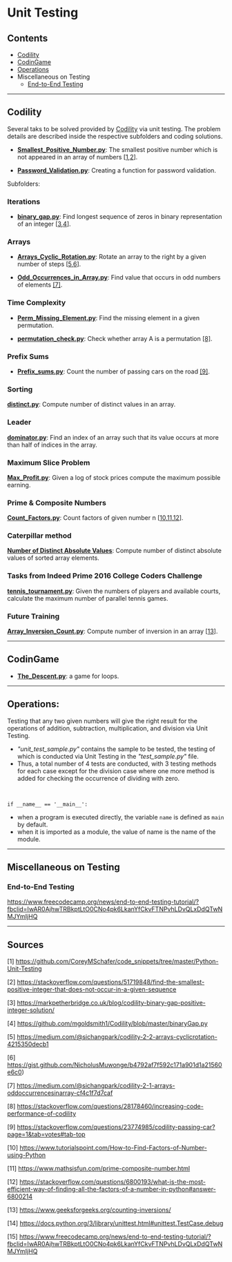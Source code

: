 # Unit Testing

## Contents

* [Codility](https://github.com/dimi-fn/Various-Data-Science-Scripts/tree/main/Unit%20Testing#codility)
* [CodinGame](https://github.com/dimi-fn/Various-Data-Science-Scripts/tree/main/Unit%20Testing#codingame)
* [Operations](https://github.com/dimi-fn/Various-Data-Science-Scripts/tree/main/Unit%20Testing#operations)
* Miscellaneous on Testing
    * [End-to-End Testing](https://github.com/dimi-fn/Various-Data-Science-Scripts/tree/main/Unit%20Testing#end-to-end-testing)

-----

## Codility

Several taks to be solved provided by [Codility](https://app.codility.com/programmers/) via unit testing. The problem details are described inside the respective subfolders and coding solutions.

* [**Smallest_Positive_Number.py**](https://github.com/dimi-fn/Various-Data-Science-Scripts/blob/main/Unit%20Testing/Codility/smallest_positive.py):  The smallest positive number which is not appeared in an array of numbers [[1](https://github.com/CoreyMSchafer/code_snippets/tree/master/Python-Unit-Testing),[2](https://stackoverflow.com/questions/51719848/find-the-smallest-positive-integer-that-does-not-occur-in-a-given-sequence)].


* [**Password_Validation.py**](https://github.com/dimi-fn/Various-Data-Science-Scripts/blob/main/Unit%20Testing/Codility/Password_Validation.py): Creating a function for password validation.

Subfolders: 

### Iterations
* [**binary_gap.py**](https://github.com/dimi-fn/Various-Data-Science-Scripts/blob/main/Unit%20Testing/Codility/Iterations/Binary_gap.py): Find longest sequence of zeros in binary representation of an integer [[3](https://markpetherbridge.co.uk/blog/codility-binary-gap-positive-integer-solution/),[4](https://github.com/mgoldsmith1/Codility/blob/master/binaryGap.py)].             


### Arrays
* [**Arrays_Cyclic_Rotation.py**](https://github.com/dimi-fn/Various-Data-Science-Scripts/blob/main/Unit%20Testing/Codility/Arrays/Arrays_Cyclic_Rotation.py): Rotate an array to the right by a given number of steps [[5](https://medium.com/@sichangpark/codility-2-2-arrays-cyclicrotation-4215350decb1),[6](https://gist.github.com/NicholusMuwonge/b4792af7f592c171a901d1a21560e6c0)].       

* [**Odd_Occurrences_in_Array.py**](https://github.com/dimi-fn/Various-Data-Science-Scripts/blob/main/Unit%20Testing/Codility/Arrays/Odd_Occurrences_in_Array.py): Find value that occurs in odd numbers of elements [[7]](https://medium.com/@sichangpark/codility-2-1-arrays-oddoccurrencesinarray-cf4c1f7d7caf).

### Time Complexity

* [**Perm_Missing_Element.py**](https://github.com/dimi-fn/Various-Data-Science-Scripts/blob/main/Unit%20Testing/Time_Complexity/Perm_Missing_Element.py): Find the missing element in a given permutation.

* [**permutation_check.py**](https://github.com/dimi-fn/Various-Data-Science-Scripts/blob/main/Unit%20Testing/Codility/Counting_Elements/permutation_check.py): Check whether array A is a permutation [[8]](https://stackoverflow.com/questions/28178460/increasing-code-performance-of-codility).

### Prefix Sums

* [**Prefix_sums.py**](https://github.com/dimi-fn/Various-Data-Science-Scripts/blob/main/Unit%20Testing/Codility/Prefix_sums/Prefix_sums.py): Count the number of passing cars on the road [[9]](https://stackoverflow.com/questions/23774985/codility-passing-car?page=1&tab=votes#tab-top).        

### Sorting

[**distinct.py**](https://github.com/dimi-fn/Various-Data-Science-Scripts/blob/main/Unit%20Testing/Codility/Sorting/distinct.py): Compute number of distinct values in an array.

### Leader

[**dominator.py**](https://github.com/dimi-fn/Various-Data-Science-Scripts/blob/main/Unit%20Testing/Codility/Leader/dominator.py): Find an index of an array such that its value occurs at more than half of indices in the array.

### Maximum Slice Problem

[**Max_Profit.py**](https://github.com/dimi-fn/Various-Data-Science-Scripts/blob/main/Unit%20Testing/Codility/Maximum_Slice_Problem/Max_Profit.py): Given a log of stock prices compute the maximum possible earning.

### Prime & Composite Numbers

[**Count_Factors.py**](https://github.com/dimi-fn/Various-Data-Science-Scripts/blob/main/Unit%20Testing/Codility/Prime_and_Composite_Numbers/Count_Factors.py): Count factors of given number n [[10](https://www.tutorialspoint.com/How-to-Find-Factors-of-Number-using-Python),[11](https://www.mathsisfun.com/prime-composite-number.html),[12](
    https://stackoverflow.com/questions/6800193/what-is-the-most-efficient-way-of-finding-all-the-factors-of-a-number-in-python#answer-6800214)].
    

### Caterpillar method

[**Number of Distinct Absolute Values**](https://github.com/dimi-fn/Various-Data-Science-Scripts/tree/main/Unit%20Testing/Codility/Caterpillar_method): Compute number of distinct absolute values of sorted array elements.

### Tasks from Indeed Prime 2016 College Coders Challenge

[**tennis_tournament.py**](https://github.com/dimi-fn/Various-Data-Science-Scripts/blob/main/Unit%20Testing/Codility/Tasks_from_Indeed_Prime_2016_College_Coders_Challenge/tennis_tournament.py): Given the numbers of players and available courts, calculate the maximum number of parallel tennis games.

### Future Training
[**Array_Inversion_Count.py**](https://github.com/dimi-fn/Various-Data-Science-Scripts/blob/main/Unit%20Testing/Codility/Future_Training/Array_Inversion_Count.py): Compute number of inversion in an array [[13](https://www.geeksforgeeks.org/counting-inversions/)].


------

## CodinGame

* [**The_Descent.py**](https://github.com/dimi-fn/Various-Data-Science-Scripts/blob/main/Unit%20Testing/CodinGame/The%20Descent/The_Descent.py): a game for loops.

-----

## Operations:

Testing that any two given numbers will give the right result for the operations of addition, subtraction, multiplication, and division via Unit Testing.
* _"unit_test_sample.py"_ contains the sample to be tested, the testing of which is conducted via Unit Testing in the _"test_sample.py"_ file.
* Thus, a total number of 4 tests are conducted, with 3 testing methods for each case except for the division case where one more method is added for checking the occurrence of dividing with zero.

<br>

`if __name__ == '__main__':`

* when a program is executed directly, the variable `name` is defined as `main` by default.
* when it is imported as a module, the value of name is the name of the module.

----

## Miscellaneous on Testing

### End-to-End Testing

https://www.freecodecamp.org/news/end-to-end-testing-tutorial/?fbclid=IwAR0AjhwTRBkptLtO0CNo4pk6LkanYfCkvFTNPvhLDvQLxDdQTwNMJYmIjHQ

---------

## Sources

[1] https://github.com/CoreyMSchafer/code_snippets/tree/master/Python-Unit-Testing

[2] https://stackoverflow.com/questions/51719848/find-the-smallest-positive-integer-that-does-not-occur-in-a-given-sequence

[3] https://markpetherbridge.co.uk/blog/codility-binary-gap-positive-integer-solution/

[4] https://github.com/mgoldsmith1/Codility/blob/master/binaryGap.py

[5] https://medium.com/@sichangpark/codility-2-2-arrays-cyclicrotation-4215350decb1

[6] https://gist.github.com/NicholusMuwonge/b4792af7f592c171a901d1a21560e6c0)

[7] https://medium.com/@sichangpark/codility-2-1-arrays-oddoccurrencesinarray-cf4c1f7d7caf

[8] https://stackoverflow.com/questions/28178460/increasing-code-performance-of-codility

[9] https://stackoverflow.com/questions/23774985/codility-passing-car?page=1&tab=votes#tab-top

[10] https://www.tutorialspoint.com/How-to-Find-Factors-of-Number-using-Python

[11] https://www.mathsisfun.com/prime-composite-number.html

[12] https://stackoverflow.com/questions/6800193/what-is-the-most-efficient-way-of-finding-all-the-factors-of-a-number-in-python#answer-6800214

[13] https://www.geeksforgeeks.org/counting-inversions/

[14] https://docs.python.org/3/library/unittest.html#unittest.TestCase.debug

[15] https://www.freecodecamp.org/news/end-to-end-testing-tutorial/?fbclid=IwAR0AjhwTRBkptLtO0CNo4pk6LkanYfCkvFTNPvhLDvQLxDdQTwNMJYmIjHQ
